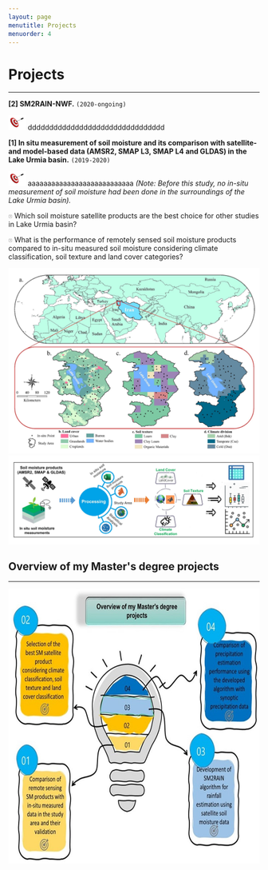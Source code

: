 ```yaml
---
layout: page
menutitle: Projects
menuorder: 4
---
```


# __Projects__
_________________________________________________________________________________________________________________________________________________________________________


__[2] SM2RAIN-NWF.__ `(2020-ongoing)`

<img width="35" height="30" alt="Target" src="/assets//Target.png"> dddddddddddddddddddddddddddddddd




__[1] In situ measurement of soil moisture and its comparison with satellite- and model-based data (AMSR2, SMAP L3, SMAP L4 and GLDAS) in the Lake Urmia basin.__ `(2019-2020)`

<img width="35" height="30" alt="Target" src="/assets//Target.png"> aaaaaaaaaaaaaaaaaaaaaaaaaaa
*(Note: Before this study, no in-situ measurement of soil moisture had been done in the surroundings of the Lake Urmia basin).*

<img width="8" height="8" alt="question" src="/assets//question.png"> Which soil moisture satellite products are the best choice for other studies in Lake Urmia basin?

<img width="8" height="8" alt="question" src="/assets//question.png"> What is the performance of remotely sensed soil moisture products compared to in-situ measured soil moisture considering climate classification, soil texture and land cover categories?

<img width="550" alt="project01" src="/assets//project01.jpg">  <img src="/assets//workflow11.jpg" alt="workflow11"> 

## __Overview of my Master's degree projects__
________________________________________________________________________________________________________________________________________________________

<img width="550" height="550" alt="overview" src="/assets//overview.jpg">
